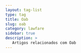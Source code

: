 ```yaml
---
layout: tag-list
type: tag
title: Oab
slug: oab
category: lawfare
sidebar: true
description: >
   Artigos relacionados com Oab
---
```

